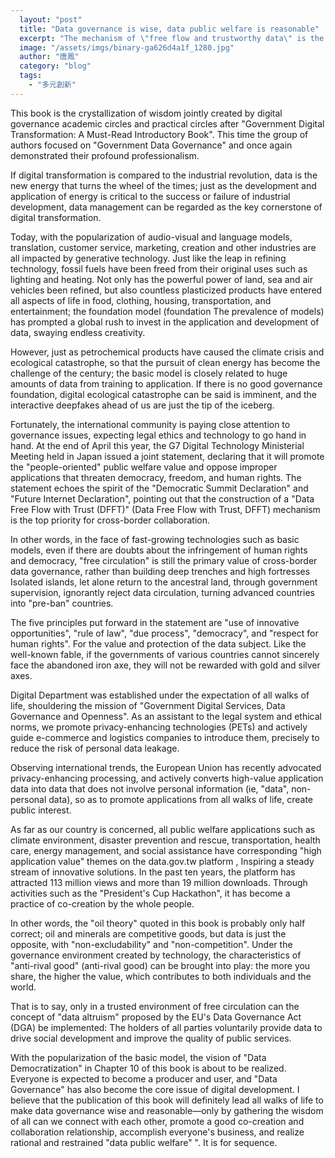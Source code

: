 ```yaml
---
  layout: "post"
  title: "Data governance is wise, data public welfare is reasonable"
  excerpt: "The mechanism of \"free flow and trustworthy data\" is the top priority of cross-border cooperation."
  image: "/assets/imgs/binary-ga626d4a1f_1280.jpg"
  author: "唐鳳"
  category: "blog"
  tags: 
    - "多元創新"
---
```



This book is the crystallization of wisdom jointly created by digital governance academic circles and practical circles after "Government Digital Transformation: A Must-Read Introductory Book". This time the group of authors focused on "Government Data Governance" and once again demonstrated their profound professionalism. 

If digital transformation is compared to the industrial revolution, data is the new energy that turns the wheel of the times; just as the development and application of energy is critical to the success or failure of industrial development, data management can be regarded as the key cornerstone of digital transformation. 

Today, with the popularization of audio-visual and language models, translation, customer service, marketing, creation and other industries are all impacted by generative technology. Just like the leap in refining technology, fossil fuels have been freed from their original uses such as lighting and heating. Not only has the powerful power of land, sea and air vehicles been refined, but also countless plasticized products have entered all aspects of life in food, clothing, housing, transportation, and entertainment; the foundation model (foundation The prevalence of models) has prompted a global rush to invest in the application and development of data, swaying endless creativity. 

However, just as petrochemical products have caused the climate crisis and ecological catastrophe, so that the pursuit of clean energy has become the challenge of the century; the basic model is closely related to huge amounts of data from training to application. If there is no good governance foundation, digital ecological catastrophe can be said is imminent, and the interactive deepfakes ahead of us are just the tip of the iceberg. 

Fortunately, the international community is paying close attention to governance issues, expecting legal ethics and technology to go hand in hand. At the end of April this year, the G7 Digital Technology Ministerial Meeting held in Japan issued a joint statement, declaring that it will promote the "people-oriented" public welfare value and oppose improper applications that threaten democracy, freedom, and human rights. The statement echoes the spirit of the "Democratic Summit Declaration" and "Future Internet Declaration", pointing out that the construction of a "Data Free Flow with Trust (DFFT)" (Data Free Flow with Trust, DFFT) mechanism is the top priority for cross-border collaboration. 

In other words, in the face of fast-growing technologies such as basic models, even if there are doubts about the infringement of human rights and democracy, "free circulation" is still the primary value of cross-border data governance, rather than building deep trenches and high fortresses Isolated islands, let alone return to the ancestral land, through government supervision, ignorantly reject data circulation, turning advanced countries into "pre-ban" countries. 

The five principles put forward in the statement are "use of innovative opportunities", "rule of law", "due process", "democracy", and "respect for human rights". For the value and protection of the data subject. Like the well-known fable, if the governments of various countries cannot sincerely face the abandoned iron axe, they will not be rewarded with gold and silver axes. 

Digital Department was established under the expectation of all walks of life, shouldering the mission of "Government Digital Services, Data Governance and Openness". As an assistant to the legal system and ethical norms, we promote privacy-enhancing technologies (PETs) and actively guide e-commerce and logistics companies to introduce them, precisely to reduce the risk of personal data leakage. 

Observing international trends, the European Union has recently advocated privacy-enhancing processing, and actively converts high-value application data into data that does not involve personal information (ie, "data", non-personal data), so as to promote applications from all walks of life, create public interest. 

As far as our country is concerned, all public welfare applications such as climate environment, disaster prevention and rescue, transportation, health care, energy management, and social assistance have corresponding "high application value" themes on the data.gov.tw platform , Inspiring a steady stream of innovative solutions. In the past ten years, the platform has attracted 113 million views and more than 19 million downloads. Through activities such as the "President's Cup Hackathon", it has become a practice of co-creation by the whole people. 

In other words, the "oil theory" quoted in this book is probably only half correct; oil and minerals are competitive goods, but data is just the opposite, with "non-excludability" and "non-competition". Under the governance environment created by technology, the characteristics of "anti-rival good" (anti-rival good) can be brought into play: the more you share, the higher the value, which contributes to both individuals and the world. 

That is to say, only in a trusted environment of free circulation can the concept of "data altruism" proposed by the EU's Data Governance Act (DGA) be implemented: The holders of all parties voluntarily provide data to drive social development and improve the quality of public services. 

With the popularization of the basic model, the vision of "Data Democratization" in Chapter 10 of this book is about to be realized. Everyone is expected to become a producer and user, and "Data Governance" has also become the core issue of digital development. I believe that the publication of this book will definitely lead all walks of life to make data governance wise and reasonable—only by gathering the wisdom of all can we connect with each other, promote a good co-creation and collaboration relationship, accomplish everyone's business, and realize rational and restrained "data public welfare" ". It is for sequence. 
